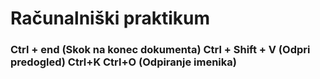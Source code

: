 # Računalniški praktikum
### Ctrl + end (Skok na konec dokumenta)    Ctrl + Shift + V (Odpri predogled)     Ctrl+K Ctrl+O (Odpiranje imenika)

